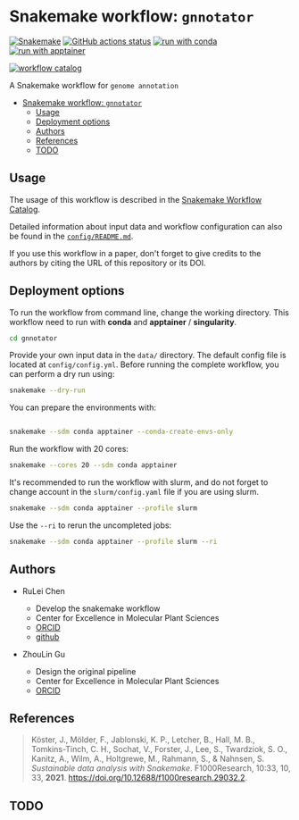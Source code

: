 # Snakemake workflow: `gnnotator`

[![Snakemake](https://img.shields.io/badge/snakemake-≥8.0.0-brightgreen.svg)](https://snakemake.github.io)
[![GitHub actions status](https://github.com/r1cheu/gnnotator/actions/workflows/main.yml/badge.svg?branch=main)](https://github.com/r1cheu/gnnotator/actions?query=branch%3Amain+workflow%3ATests)
[![run with conda](http://img.shields.io/badge/run%20with-conda-3EB049?labelColor=000000&logo=anaconda)](https://docs.conda.io/en/latest/)
[![run with apptainer](https://img.shields.io/badge/run%20with-apptainer-52307c?labelColor=000000&logo=apptainer)](https://apptainer.org/)

[![workflow catalog](https://img.shields.io/badge/Snakemake%20workflow%20catalog-darkgreen)](https://snakemake.github.io/snakemake-workflow-catalog/docs/workflows/r1cheu/gnnotator)

A Snakemake workflow for `genome annotation`

- [Snakemake workflow: `gnnotator`](#snakemake-workflow-gnnotator)
  - [Usage](#usage)
  - [Deployment options](#deployment-options)
  - [Authors](#authors)
  - [References](#references)
  - [TODO](#todo)

## Usage

The usage of this workflow is described in the [Snakemake Workflow Catalog](https://snakemake.github.io/snakemake-workflow-catalog/docs/workflows/r1cheu/gnnotator).

Detailed information about input data and workflow configuration can also be found in the [`config/README.md`](config/README.md).

If you use this workflow in a paper, don't forget to give credits to the authors by citing the URL of this repository or its DOI.

## Deployment options

To run the workflow from command line, change the working directory. This workflow need to run with **conda** and **apptainer** / **singularity**.

```bash
cd gnnotator
```

Provide your own input data in the `data/` directory. The default config file is located at `config/config.yml`.
Before running the complete workflow, you can perform a dry run using:

```bash
snakemake --dry-run
```

You can prepare the environments with:

```bash

snakemake --sdm conda apptainer --conda-create-envs-only

```

Run the workflow with 20 cores:

```bash
snakemake --cores 20 --sdm conda apptainer
```

It's recommended to run the workflow with slurm, and do not forget to change account in the `slurm/config.yaml` file if you are using slurm.

```bash
snakemake --sdm conda apptainer --profile slurm

```

Use the `--ri` to rerun the uncompleted jobs:

```bash
snakemake --sdm conda apptainer --profile slurm --ri

```

## Authors

- RuLei Chen
  - Develop the snakemake workflow
  - Center for Excellence in Molecular Plant Sciences
  - [ORCID](https://orcid.org/0009-0000-9645-0951)
  - [github](https://github.com/r1cheu)

- ZhouLin Gu
  - Design the original pipeline
  - Center for Excellence in Molecular Plant Sciences
  - [ORCID](https://orcid.org/0000-0001-7732-9515)

## References

> Köster, J., Mölder, F., Jablonski, K. P., Letcher, B., Hall, M. B., Tomkins-Tinch, C. H., Sochat, V., Forster, J., Lee, S., Twardziok, S. O., Kanitz, A., Wilm, A., Holtgrewe, M., Rahmann, S., & Nahnsen, S. _Sustainable data analysis with Snakemake_. F1000Research, 10:33, 10, 33, **2021**. https://doi.org/10.12688/f1000research.29032.2.

## TODO

